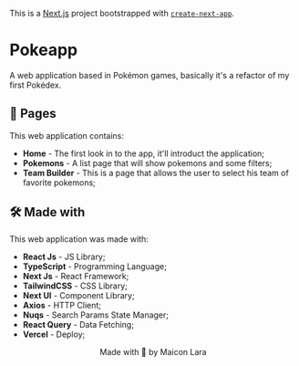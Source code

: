 This is a [Next.js](https://nextjs.org/) project bootstrapped with [`create-next-app`](https://github.com/vercel/next.js/tree/canary/packages/create-next-app).

# Pokeapp

 A web application based in Pokémon games, basically it's a refactor of my first Pokédex.

## 📝 Pages

This web application contains:

* **Home** - The first look in to the app, it'll introduct the application;
* **Pokemons** - A list page that will show pokemons and some filters;
* **Team Builder** - This is a page that allows the user to select his team of favorite pokemons;

## 🛠️ Made with

This web application was made with:

* **React Js** - JS Library;
* **TypeScript** - Programming Language;
* **Next Js** - React Framework;
* **TailwindCSS** - CSS Library;
* **Next UI** - Component Library;
* **Axios** - HTTP Client;
* **Nuqs** - Search Params State Manager;
* **React Query** - Data Fetching;
* **Vercel** - Deploy;


<p align="center">Made with 🤍 by Maicon Lara</p>
